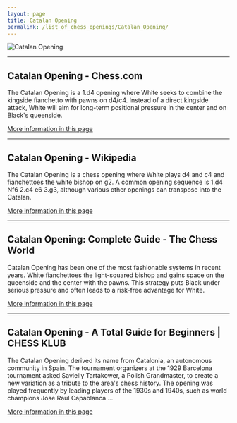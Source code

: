 ```yaml
---
layout: page
title: Catalan Opening
permalink: /list_of_chess_openings/Catalan_Opening/
---
```


![Catalan Opening](https://www.thechesswebsite.com/wp-content/uploads/2013/03/catalan-opening-featured1.jpg)

---

## Catalan Opening - Chess.com

The Catalan Opening is a 1.d4 opening where White seeks to combine the kingside fianchetto with pawns on d4/c4. Instead of a direct kingside attack, White will aim for long-term positional pressure in the center and on Black's queenside.

[More information in this page](https://www.chess.com/openings/Catalan-Opening)

---

## Catalan Opening - Wikipedia

The Catalan Opening is a chess opening where White plays d4 and c4 and fianchettoes the white bishop on g2. A common opening sequence is 1.d4 Nf6 2.c4 e6 3.g3, although various other openings can transpose into the Catalan.

[More information in this page](https://en.wikipedia.org/wiki/Catalan_Opening)

---

## Catalan Opening: Complete Guide - The Chess World

Catalan Opening has been one of the most fashionable systems in recent years. White fianchettoes the light-squared bishop and gains space on the queenside and the center with the pawns. This strategy puts Black under serious pressure and often leads to a risk-free advantage for White.

[More information in this page](https://thechessworld.com/articles/openings/catalan-opening-complete-guide/)

---

## Catalan Opening - A Total Guide for Beginners | CHESS KLUB

The Catalan Opening derived its name from Catalonia, an autonomous community in Spain. The tournament organizers at the 1929 Barcelona tournament asked Savielly Tartakower, a Polish Grandmaster, to create a new variation as a tribute to the area's chess history. The opening was played frequently by leading players of the 1930s and 1940s, such as world champions Jose Raul Capablanca ...

[More information in this page](https://chessklub.com/catalan-opening/)

